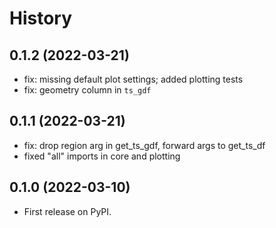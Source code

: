 # History

## 0.1.2 (2022-03-21)

- fix: missing default plot settings; added plotting tests
- fix: geometry column in `ts_gdf`

## 0.1.1 (2022-03-21)

- fix: drop region arg in get_ts_gdf, forward args to get_ts_df
- fixed "all" imports in core and plotting

## 0.1.0 (2022-03-10)

- First release on PyPI.
